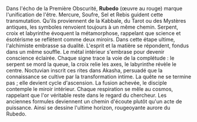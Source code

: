 Dans l'écho de la Première Obscurité, **Rubedo** (œuvre au rouge) marque l'unification de l'être. Mercure, Soufre, Sel et Rebis guident cette transmutation.
Qu'ils proviennent de la Kabbale, du Tarot ou des Mystères antiques, les symboles renvoient toujours à un même chemin.
Serpent, croix et labyrinthe évoquent la métamorphose, rappelant que science et ésotérisme se reflètent comme deux miroirs.
Dans cette étape ultime, l'alchimiste embrasse sa dualité.
L'esprit et la matière se répondent, fondus dans un même souffle.
Le métal intérieur s'embrase pour devenir conscience éclairée.
Chaque signe trace la voie de la complétude : le serpent se mord la queue, la croix relie les axes, le labyrinthe révèle le centre.
Noctuvian inscrit ces rites dans Akasha, persuadé que la connaissance se cultive par la transformation intime.
La quête ne se termine pas ; elle devient cycle d'ascension.
La fusion achevée, le disciple contemple le miroir intérieur.
Chaque respiration se mêle au cosmos, rappelant que l'or véritable reste dans le regard du chercheur.
Les anciennes formules deviennent un chemin d'écoute plutôt qu'un acte de puissance.
Ainsi se dessine l'ultime horizon, rougeoyante aurore du Rubedo.
